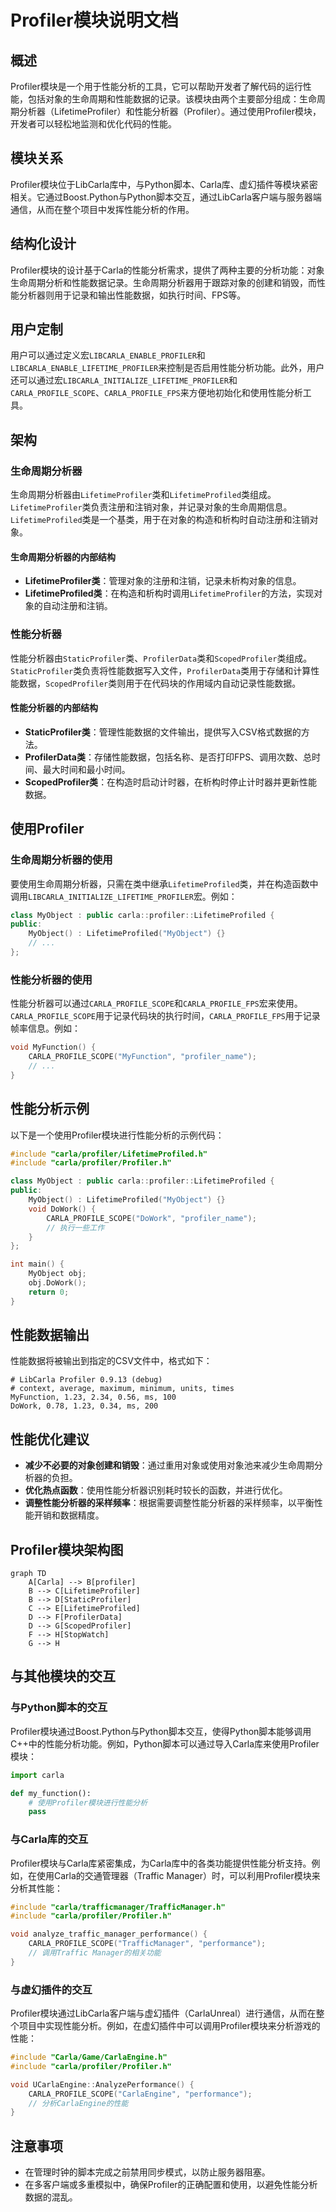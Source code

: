 # Profiler模块说明文档

## 概述
Profiler模块是一个用于性能分析的工具，它可以帮助开发者了解代码的运行性能，包括对象的生命周期和性能数据的记录。该模块由两个主要部分组成：生命周期分析器（LifetimeProfiler）和性能分析器（Profiler）。通过使用Profiler模块，开发者可以轻松地监测和优化代码的性能。

## 模块关系
Profiler模块位于LibCarla库中，与Python脚本、Carla库、虚幻插件等模块紧密相关。它通过Boost.Python与Python脚本交互，通过LibCarla客户端与服务器端通信，从而在整个项目中发挥性能分析的作用。

## 结构化设计
Profiler模块的设计基于Carla的性能分析需求，提供了两种主要的分析功能：对象生命周期分析和性能数据记录。生命周期分析器用于跟踪对象的创建和销毁，而性能分析器则用于记录和输出性能数据，如执行时间、FPS等。

## 用户定制
用户可以通过定义宏`LIBCARLA_ENABLE_PROFILER`和`LIBCARLA_ENABLE_LIFETIME_PROFILER`来控制是否启用性能分析功能。此外，用户还可以通过宏`LIBCARLA_INITIALIZE_LIFETIME_PROFILER`和`CARLA_PROFILE_SCOPE`、`CARLA_PROFILE_FPS`来方便地初始化和使用性能分析工具。

## 架构

### 生命周期分析器
生命周期分析器由`LifetimeProfiler`类和`LifetimeProfiled`类组成。`LifetimeProfiler`类负责注册和注销对象，并记录对象的生命周期信息。`LifetimeProfiled`类是一个基类，用于在对象的构造和析构时自动注册和注销对象。

#### 生命周期分析器的内部结构
- **LifetimeProfiler类**：管理对象的注册和注销，记录未析构对象的信息。
- **LifetimeProfiled类**：在构造和析构时调用`LifetimeProfiler`的方法，实现对象的自动注册和注销。

### 性能分析器
性能分析器由`StaticProfiler`类、`ProfilerData`类和`ScopedProfiler`类组成。`StaticProfiler`类负责将性能数据写入文件，`ProfilerData`类用于存储和计算性能数据，`ScopedProfiler`类则用于在代码块的作用域内自动记录性能数据。

#### 性能分析器的内部结构
- **StaticProfiler类**：管理性能数据的文件输出，提供写入CSV格式数据的方法。
- **ProfilerData类**：存储性能数据，包括名称、是否打印FPS、调用次数、总时间、最大时间和最小时间。
- **ScopedProfiler类**：在构造时启动计时器，在析构时停止计时器并更新性能数据。

## 使用Profiler

### 生命周期分析器的使用
要使用生命周期分析器，只需在类中继承`LifetimeProfiled`类，并在构造函数中调用`LIBCARLA_INITIALIZE_LIFETIME_PROFILER`宏。例如：
```cpp
class MyObject : public carla::profiler::LifetimeProfiled {
public:
    MyObject() : LifetimeProfiled("MyObject") {}
    // ...
};
```

### 性能分析器的使用

性能分析器可以通过`CARLA_PROFILE_SCOPE`和`CARLA_PROFILE_FPS`宏来使用。`CARLA_PROFILE_SCOPE`用于记录代码块的执行时间，`CARLA_PROFILE_FPS`用于记录帧率信息。例如：

```cpp
void MyFunction() {
    CARLA_PROFILE_SCOPE("MyFunction", "profiler_name");
    // ...
}
```

## 性能分析示例

以下是一个使用Profiler模块进行性能分析的示例代码：

```cpp
#include "carla/profiler/LifetimeProfiled.h"
#include "carla/profiler/Profiler.h"

class MyObject : public carla::profiler::LifetimeProfiled {
public:
    MyObject() : LifetimeProfiled("MyObject") {}
    void DoWork() {
        CARLA_PROFILE_SCOPE("DoWork", "profiler_name");
        // 执行一些工作
    }
};

int main() {
    MyObject obj;
    obj.DoWork();
    return 0;
}
```

## 性能数据输出

性能数据将被输出到指定的CSV文件中，格式如下：

```
# LibCarla Profiler 0.9.13 (debug)
# context, average, maximum, minimum, units, times
MyFunction, 1.23, 2.34, 0.56, ms, 100
DoWork, 0.78, 1.23, 0.34, ms, 200
```

## 性能优化建议

- **减少不必要的对象创建和销毁**：通过重用对象或使用对象池来减少生命周期分析器的负担。
- **优化热点函数**：使用性能分析器识别耗时较长的函数，并进行优化。
- **调整性能分析器的采样频率**：根据需要调整性能分析器的采样频率，以平衡性能开销和数据精度。

## Profiler模块架构图



```mermaid
graph TD
    A[Carla] --> B[profiler]
    B --> C[LifetimeProfiler]
    B --> D[StaticProfiler]
    C --> E[LifetimeProfiled]
    D --> F[ProfilerData]
    D --> G[ScopedProfiler]
    F --> H[StopWatch]
    G --> H
```

## 与其他模块的交互

### 与Python脚本的交互

Profiler模块通过Boost.Python与Python脚本交互，使得Python脚本能够调用C++中的性能分析功能。例如，Python脚本可以通过导入Carla库来使用Profiler模块：

```python
import carla

def my_function():
    # 使用Profiler模块进行性能分析
    pass
```

### 与Carla库的交互

Profiler模块与Carla库紧密集成，为Carla库中的各类功能提供性能分析支持。例如，在使用Carla的交通管理器（Traffic Manager）时，可以利用Profiler模块来分析其性能：

```cpp
#include "carla/trafficmanager/TrafficManager.h"
#include "carla/profiler/Profiler.h"

void analyze_traffic_manager_performance() {
    CARLA_PROFILE_SCOPE("TrafficManager", "performance");
    // 调用Traffic Manager的相关功能
}
```

### 与虚幻插件的交互

Profiler模块通过LibCarla客户端与虚幻插件（CarlaUnreal）进行通信，从而在整个项目中实现性能分析。例如，在虚幻插件中可以调用Profiler模块来分析游戏的性能：

```cpp
#include "Carla/Game/CarlaEngine.h"
#include "carla/profiler/Profiler.h"

void UCarlaEngine::AnalyzePerformance() {
    CARLA_PROFILE_SCOPE("CarlaEngine", "performance");
    // 分析CarlaEngine的性能
}
```

## 注意事项

- 在管理时钟的脚本完成之前禁用同步模式，以防止服务器阻塞。
- 在多客户端或多重模拟中，确保Profiler的正确配置和使用，以避免性能分析数据的混乱。